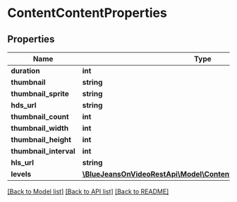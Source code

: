 # ContentContentProperties

## Properties
Name | Type | Description | Notes
------------ | ------------- | ------------- | -------------
**duration** | **int** |  | [optional] 
**thumbnail** | **string** |  | [optional] 
**thumbnail_sprite** | **string** |  | [optional] 
**hds_url** | **string** |  | [optional] 
**thumbnail_count** | **int** |  | [optional] 
**thumbnail_width** | **int** |  | [optional] 
**thumbnail_height** | **int** |  | [optional] 
**thumbnail_interval** | **int** |  | [optional] 
**hls_url** | **string** |  | [optional] 
**levels** | [**\BlueJeansOnVideoRestApi\Model\ContentContentPropertiesLevels[]**](ContentContentPropertiesLevels.md) |  | [optional] 

[[Back to Model list]](../README.md#documentation-for-models) [[Back to API list]](../README.md#documentation-for-api-endpoints) [[Back to README]](../README.md)


